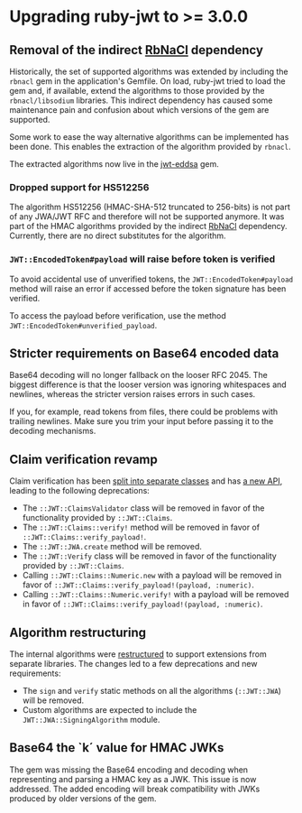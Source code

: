 # Upgrading ruby-jwt to >= 3.0.0

## Removal of the indirect [RbNaCl](https://github.com/RubyCrypto/rbnacl) dependency

Historically, the set of supported algorithms was extended by including the `rbnacl` gem in the application's Gemfile. On load, ruby-jwt tried to load the gem and, if available, extend the algorithms to those provided by the `rbnacl/libsodium` libraries. This indirect dependency has caused some maintenance pain and confusion about which versions of the gem are supported.

Some work to ease the way alternative algorithms can be implemented has been done. This enables the extraction of the algorithm provided by `rbnacl`.

The extracted algorithms now live in the [jwt-eddsa](https://rubygems.org/gems/jwt-eddsa) gem.

### Dropped support for HS512256

The algorithm HS512256 (HMAC-SHA-512 truncated to 256-bits) is not part of any JWA/JWT RFC and therefore will not be supported anymore. It was part of the HMAC algorithms provided by the indirect [RbNaCl](https://github.com/RubyCrypto/rbnacl) dependency. Currently, there are no direct substitutes for the algorithm.

### `JWT::EncodedToken#payload` will raise before token is verified

To avoid accidental use of unverified tokens, the `JWT::EncodedToken#payload` method will raise an error if accessed before the token signature has been verified.

To access the payload before verification, use the method `JWT::EncodedToken#unverified_payload`.

## Stricter requirements on Base64 encoded data

Base64 decoding will no longer fallback on the looser RFC 2045. The biggest difference is that the looser version was ignoring whitespaces and newlines, whereas the stricter version raises errors in such cases.

If you, for example, read tokens from files, there could be problems with trailing newlines. Make sure you trim your input before passing it to the decoding mechanisms.

## Claim verification revamp

Claim verification has been [split into separate classes](https://github.com/jwt/ruby-jwt/pull/605) and has [a new API](https://github.com/jwt/ruby-jwt/pull/626), leading to the following deprecations:

- The `::JWT::ClaimsValidator` class will be removed in favor of the functionality provided by `::JWT::Claims`.
- The `::JWT::Claims::verify!` method will be removed in favor of `::JWT::Claims::verify_payload!`.
- The `::JWT::JWA.create` method will be removed.
- The `::JWT::Verify` class will be removed in favor of the functionality provided by `::JWT::Claims`.
- Calling `::JWT::Claims::Numeric.new` with a payload will be removed in favor of `::JWT::Claims::verify_payload!(payload, :numeric)`.
- Calling `::JWT::Claims::Numeric.verify!` with a payload will be removed in favor of `::JWT::Claims::verify_payload!(payload, :numeric)`.

## Algorithm restructuring

The internal algorithms were [restructured](https://github.com/jwt/ruby-jwt/pull/607) to support extensions from separate libraries. The changes led to a few deprecations and new requirements:
- The `sign` and `verify` static methods on all the algorithms (`::JWT::JWA`) will be removed.
- Custom algorithms are expected to include the `JWT::JWA::SigningAlgorithm` module.

## Base64 the `k´ value for HMAC JWKs

The gem was missing the Base64 encoding and decoding when representing and parsing a HMAC key as a JWK. This issue is now addressed. The added encoding will break compatibility with JWKs produced by older versions of the gem.

